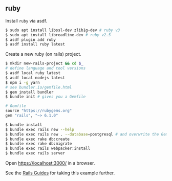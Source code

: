 ## ruby

Install `ruby` via asdf.

```bash
$ sudo apt install libssl-dev zlib1g-dev # ruby v3
$ sudo apt install libreadline-dev # ruby v2.5
$ asdf plugin add ruby
$ asdf install ruby latest
```

Create a new ruby (on rails) project.

```bash
$ mkdir new-rails-project && cd $_
# define language and tool versions
$ asdf local ruby latest
$ asdf local nodejs latest
$ npm i -g yarn
# see bundler.io/gemfile.html
$ gem install bundler
$ bundle init # gives you a Gemfile
```

```ruby
# Gemfile
source "https://rubygems.org"
gem "rails", "~> 6.1.0"
```

```bash
$ bundle install
$ bundle exec rails new --help
$ bundle exec rails new . --database=postgresql # and overwrite the Gemfile
$ bundle exec rake db:create
$ bundle exec rake db:migrate
$ bundle exec rails webpacker:install
$ bundle exec rails server
```

Open [https://localhost:3000/](http://localhost:3000) in a browser.

See the [Rails Guides](https://guides.rubyonrails.org/) for taking this example
further.
